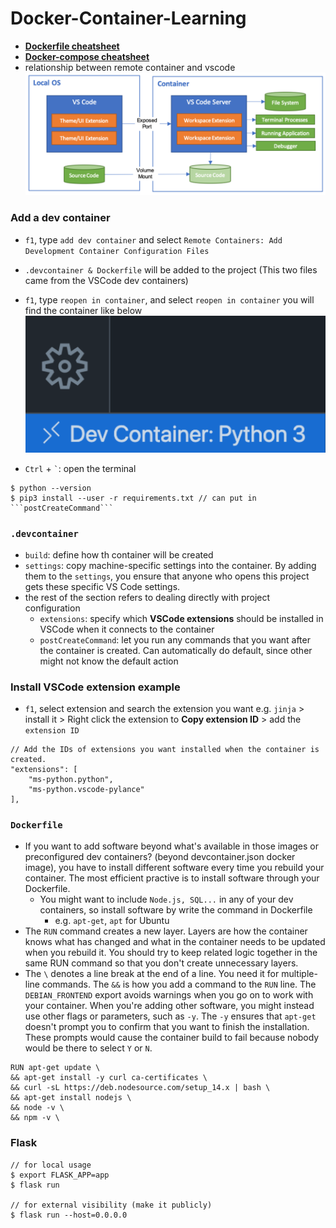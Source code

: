 # Docker-Container-Learning

- [**Dockerfile cheatsheet**](https://devhints.io/dockerfile)
- [**Docker-compose cheatsheet**](https://devhints.io/docker-compose)
- relationship between remote container and vscode
![](https://github.com/chung-kai-eng/Docker-Container-Learning/blob/main/figure/Local%20and%20Container%20relationship.png)

### Add a dev container
- ```f1```, type ```add dev container``` and select ```Remote Containers: Add Development Container Configuration Files```
-  ```.devcontainer & Dockerfile``` will be added to the project (This two files came from the VSCode dev containers)

- ```f1```, type ```reopen in container```, and select ```reopen in container```
you will find the container like below
![](https://github.com/chung-kai-eng/Docker-Container-Learning/blob/main/figure/screen%20shot.png)


- ```Ctrl``` + ``` ` ```: open the terminal

```shell=
$ python --version
$ pip3 install --user -r requirements.txt // can put in ```postCreateCommand```
```

### ```.devcontainer```
- ```build```: define how th container will be created
- ```settings```: copy machine-specific settings into the container. By adding them to the ```settings```,  you ensure that anyone who opens this project gets these specific VS Code settings.  
- the rest of the section refers to dealing directly with project configuration
    - ```extensions```: specify which **VSCode extensions** should be installed in VSCode when it connects to the container
    - ```postCreateCommand```: let you run any commands that you want after the container is created. Can automatically do default, since other might not know the default action

### Install VSCode extension example
- ```f1```, select extension and search the extension you want e.g. ```jinja``` > install it > Right click the extension to **Copy extension ID** > add the ```extension ID``` 
```json=
// Add the IDs of extensions you want installed when the container is created.
"extensions": [
    "ms-python.python",
    "ms-python.vscode-pylance"
],
```

### ```Dockerfile```
- If you want to add software beyond what's available in those images or preconfigured dev containers? (beyond devcontainer.json  docker image), you have to install different software every time you rebuild your container. The most efficient practive is to install software through your Dockerfile.
    - You might want to include ```Node.js, SQL...``` in any of your dev containers, so install software by write the command in Dockerfile
        - e.g. ```apt-get```, ```apt``` for Ubuntu
- The ```RUN``` command creates a new layer. Layers are how the container knows what has changed and what in the container needs to be updated when you rebuild it. You should try to keep related logic together in the same RUN command so that you don't create unnecessary layers.
- The ```\``` denotes a line break at the end of a line. You need it for multiple-line commands.
The ```&&``` is how you add a command to the ```RUN``` line.
The ```DEBIAN_FRONTEND``` export avoids warnings when you go on to work with your container. When you're adding other software, you might instead use other flags or parameters, such as ```-y```.
The ```-y``` ensures that ```apt-get``` doesn't prompt you to confirm that you want to finish the installation. These prompts would cause the container build to fail because nobody would be there to select ```Y``` or ```N```.

```yml=
RUN apt-get update \
&& apt-get install -y curl ca-certificates \
&& curl -sL https://deb.nodesource.com/setup_14.x | bash \
&& apt-get install nodejs \
&& node -v \
&& npm -v \
```

### Flask
```shell=
// for local usage
$ export FLASK_APP=app
$ flask run

// for external visibility (make it publicly)
$ flask run --host=0.0.0.0
```

